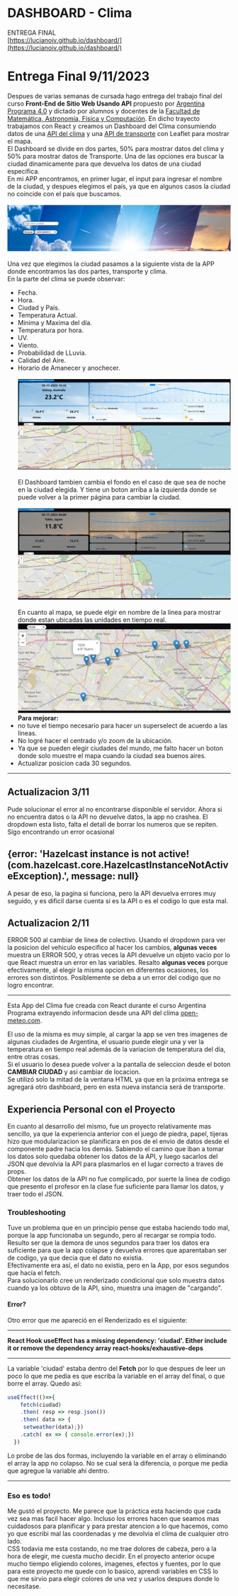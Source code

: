 # DASHBOARD - Clima

ENTREGA FINAL <br> [https://lucianoiv.github.io/dashboard/](https://lucianoiv.github.io/dashboard/)<br>


# Entrega Final 9/11/2023

Despues de varias semanas de cursada hago entrega del trabajo final del curso **Front-End de Sitio Web Usando API** propuesto por [Argentina Programa 4.0](https://www.argentina.gob.ar/economia/conocimiento/argentina-programa) y dictado por alumnos y docentes de la [Facultad de Matemática, Astronomía, Física y Computación](https://www.argentina.gob.ar/economia/conocimiento/argentina-programa).
En dicho trayecto trabajamos con React y creamos un Dashboard del Clima consumiendo datos de una [API del clima](https://open-meteo.com/en/docs) y una [API de transporte](https://api-transporte.buenosaires.gob.ar/) con Leaflet para mostrar el mapa.
<br>
El Dashboard se divide en dos partes, 50% para mostrar datos del clima y 50% para mostrar datos de Transporte.
Una de las opciones era buscar la ciudad dinamicamente para que devuelva los datos de una ciudad especifica.<br>
En mi APP encontramos, en primer lugar, el input para ingresar el nombre de la ciudad, y despues elegimos el país, ya que en algunos casos la ciudad no coincide con el país que buscamos.<br>
<br>
![alt text](./src/img/elegir%20ciudad.JPG)
<br><br>
Una vez que elegimos la ciudad pasamos a la siguiente vista de la APP donde encontramos las dos partes, transporte y clima.<br>
En la parte del clima se puede observar:<br>
- Fecha.
- Hora.
- Ciudad y País.
- Temperatura Actual.
- Minima y Maxima del día.
- Temperatura por hora.
- UV.
- Viento.
- Probabilidad de LLuvia.
- Calidad del Aire.
- Horario de Amanecer y anochecer.
<br><br>
![alt text](./src/img/dashboard%20dia.JPG)
<br><br>
El Dashboard tambien cambia el fondo en el caso de que sea de noche en la ciudad elegida. Y tiene un boton arriba a la izquierda donde se puede volver a la primer página para cambiar la ciudad.
<br><br>
![alt text](./src/img/dashboard%20noche.JPG)
<br><br>
En cuanto al mapa, se puede elgir en nombre de la linea para mostrar donde estan ubicadas las unidades en tiempo real.<br>
![alt text](./src/img/transporte.JPG)
**Para mejorar:**
- no tuve el tiempo necesario para hacer un superselect de acuerdo a las lineas.
- No logré hacer el centrado y/o zoom de la ubicación.
- Ya que se pueden elegir ciudades del mundo, me falto hacer un boton donde solo muestre el mapa cuando la ciudad sea buenos aires.
- Actualizar posicion cada 30 segundos.
___
## Actualizacion 3/11

Pude solucionar el error al no encontrarse disponible el servidor. Ahora si no encuentra datos o la API no devuelve datos, la app no crashea. El dropdown esta listo, falta el detall de borrar los numeros que se repiten. Sigo encontrando un error ocasional 

{error: 'Hazelcast instance is not active! (com.hazelcast.core.HazelcastInstanceNotActiveException).', message: null}
-
A pesar de eso, la pagina si funciona, pero la API devuelva errores muy seguido, y es dificil darse cuenta si es la API o es el codigo lo que esta mal.

## Actualizacion 2/11

ERROR 500 al cambiar de linea de colectivo. Usando el dropdown para ver la posicion del vehiculo especifico al hacer los cambios, **algunas veces** muestra un ERROR 500, y otras veces la API devuelve un objeto vacio por lo que React muestra un error en las variables.
Resalto **algunas veces** porque efectivamente, al elegir la misma opcion en diferentes ocasiones, los errores son distintos.
Posiblemente se deba a un error del codigo que no logro encontrar.
___


Esta App del Clima fue creada con React durante el curso Argentina Programa extrayendo informacion desde una API del clima [open-meteo.com](https://open-meteo.com/en/docs).

El uso de la misma es muy simple, al cargar la app se ven tres imagenes de algunas ciudades de Argentina, el usuario puede elegir una y ver la temperatura en tiempo real además de la variacion de temperatura del día, entre otras cosas.<br>
Si el usuario lo desea puede volver a la pantalla de seleccion desde el boton **CAMBIAR CIUDAD** y asi cambiar de locacion.<br>
Se utilizó solo la mitad de la ventana HTML ya que en la próxima entrega se agregará otro dashboard, pero en esta nueva instancia será de transporte.

## Experiencia Personal con el Proyecto

En cuanto al desarrollo del mismo, fue un proyecto relativamente mas sencillo, ya que la experiencia anterior con el juego de piedra, papel, tijeras hizo que modularizacion se planificara en pos de el envio de datos desde el componente padre hacia los demás. Sabiendo el camino que iban a tomar los datos solo quedaba obtener los datos de la API, y luego sacarlos del JSON que devolvia la API para plasmarlos en el lugar correcto a traves de props.<br>
Obtener los datos de la API no fue complicado, por suerte la linea de codigo que presento el profesor en la clase fue suficiente para llamar los datos, y traer todo el JSON.

### Troubleshooting

Tuve un problema que en un principio pense que estaba haciendo todo mal, porque la app funcionaba un segundo, pero al recargar se rompia todo. Resulto ser que la demora de unos segundos para traer los datos era suficiente para que la app colapse y devuelva errores que aparentaban ser de codigo, ya que decia que el dato no existia.<br>
Efectivamente era así, el dato no existia, pero en la App, por esos segundos que hacía el fetch.<br>
Para solucionarlo cree un renderizado condicional que solo muestra datos cuando ya los obtuvo de la API, sino, muestra una imagen de "cargando".<br>

#### Error?

Otro error que me apareció en el Renderizado es el siguiente:<br>
___
**React Hook useEffect has a missing dependency: 'ciudad'. Either include it or remove the dependency array  react-hooks/exhaustive-deps**
___

La variable 'ciudad' estaba dentro del **Fetch** por lo que despues de leer un poco lo que me pedia es que escriba la variable en el array del final, o que borre el array. Quedo así:

```js
useEffect(()=>{
    fetch(ciudad)
    .then( resp => resp.json())
    .then( data => {
     setweather(data);})
    .catch( ex => { console.error(ex);})
  })
```
Lo probe de las dos formas, incluyendo la variable en el array o eliminando el array la app no colapso. No se cual será la diferencia, o porque me pedía que agregue la variable ahí dentro.<br>
***
### Eso es todo!

Me gustó el proyecto. Me parece que la práctica esta haciendo que cada vez sea mas facil hacer algo. Incluso los errores hacen que seamos mas cuidadosos para planificar y para prestar atencion a lo que hacemos, como yo que escribi mal las coordenadas y me devolvia el clima de cualquier otro lado. <br>
CSS todavia me esta costando, no me trae dolores de cabeza, pero a la hora de elegir, me cuesta mucho decidir. En el proyecto anterior ocupe mucho tiempo eligiendo colores, imagenes, efectos y fuentes, por lo que para este proyecto me quede con lo basico, aprendi variables en CSS lo que me sirvio para elegir colores de una vez y usarlos despues donde lo necesitase.